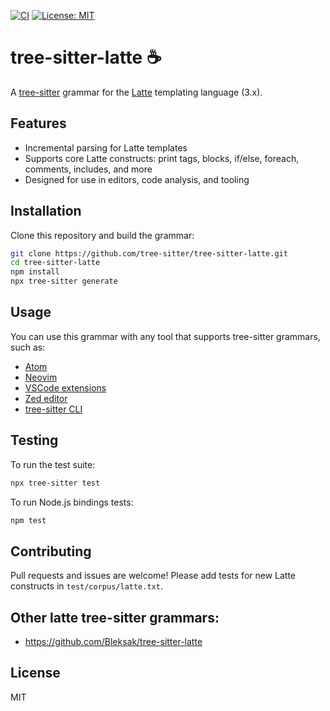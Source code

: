 
[![CI](https://github.com/josbeir/tree-sitter-latte/actions/workflows/ci.yml/badge.svg)](https://github.com/josbeir/tree-sitter-latte/actions/workflows/ci.yml)
[![License: MIT](https://img.shields.io/badge/License-MIT-yellow.svg)](LICENSE.md)

# tree-sitter-latte ☕

A [tree-sitter](https://tree-sitter.github.io/tree-sitter/) grammar for the [Latte](https://latte.nette.org/) templating language (3.x).

## Features

- Incremental parsing for Latte templates
- Supports core Latte constructs: print tags, blocks, if/else, foreach, comments, includes, and more
- Designed for use in editors, code analysis, and tooling

## Installation

Clone this repository and build the grammar:

```sh
git clone https://github.com/tree-sitter/tree-sitter-latte.git
cd tree-sitter-latte
npm install
npx tree-sitter generate
```

## Usage

You can use this grammar with any tool that supports tree-sitter grammars, such as:

- [Atom](https://github.com/atom/atom)
- [Neovim](https://github.com/nvim-treesitter/nvim-treesitter)
- [VSCode extensions](https://marketplace.visualstudio.com/items?itemName=georgewfraser.vscode-tree-sitter)
- [Zed editor](https://zed.dev/)
- [tree-sitter CLI](https://tree-sitter.github.io/tree-sitter/using-parsers)

## Testing

To run the test suite:

```sh
npx tree-sitter test
```

To run Node.js bindings tests:

```sh
npm test
```

## Contributing

Pull requests and issues are welcome! Please add tests for new Latte constructs in `test/corpus/latte.txt`.

## Other latte tree-sitter grammars:

- <https://github.com/Bleksak/tree-sitter-latte>

## License

MIT
